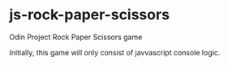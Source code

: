 # js-rock-paper-scissors
Odin Project Rock Paper Scissors game

Initially, this game will only consist of javvascript console logic.
